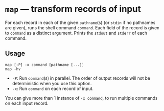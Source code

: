 # `map` — transform records of input

For each record in each of the given `pathname`(s) (or `stdin` if no pathnames
are given), runs the shell command `command`. Each field of the record is given
to `command` as a distinct argument. Prints the `stdout` and `stderr` of each
command.

## Usage

```
map [-P] -x command [pathname [...]]
map -hv
```

* `-P`: Run `command`(s) in parallel. The order of output records will not be
  deterministic when you use this option.
* `-x`: Run `command` on each record of input.

You can give more than 1 instance of `-x command`, to run multiple commands on
each input record.
